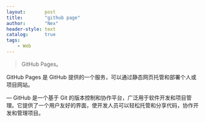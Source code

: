 ```yaml
---
layout:       post
title:        "github page"
author:       "Nex"
header-style: text
catalog:      true
tags:
    - Web
---
```


> GitHub Pages。

GitHub Pages 是 GitHub 提供的一个服务，可以通过静态网页托管和部署个人或项目网站。

— GitHub 是一个基于 Git 的版本控制和协作平台，广泛用于软件开发和项目管理。它提供了一个用户友好的界面，使开发人员可以轻松托管和分享代码，协作开发和管理项目。


